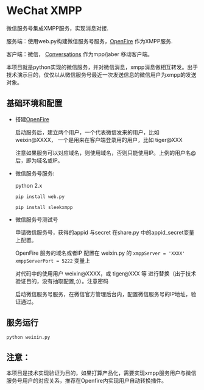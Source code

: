 # WeChat XMPP
    
   微信服务号集成XMPP服务，实现消息对接.
   
   服务端：使用web.py构建微信服务号服务，[OpenFire](http://www.igniterealtime.org/projects/openfire/) 作为XMPP服务.
   
   客户端：微信， [Conversations](https://github.com/siacs/Conversations) 作为mpp/jaber 移动客户端。
   
   本项目就是python实现的微信服务，并对微信消息，xmpp消息做相互转发。出于技术演示目的，仅仅以从微信服务号最近一次发送信息的微信用户为xmpp的发送对象。
   
   
## 基础环境和配置

- 搭建[OpenFire](http://www.igniterealtime.org/projects/openfire/)

    启动服务后，建立两个用户，一个代表微信发来的用户，比如weixin@XXXX， 一个是用来在客户端登录用的用户，比如 tiger@XXX
    
    注意如果服务可以对应域名，则使用域名，否则只能使用IP。上例的用户名@后，即为域名或IP。
    
- 微信服务号服务:

    python 2.x
    
    `pip install web.py`
    
    `pip install sleekxmpp`

- 微信服务号测试号

    申请微信服务号，获得的appid 与secret 在share.py 中的appid_secret变量上配置。
    
    OpenFire 服务的域名或者IP 配置在 weixin.py 的 `xmppServer = 'XXXX' xmppServerPort = 5222` 变量上
    
    对代码中的使用用户 weixin@XXXX，或  tiger@XXX 等 进行替换（出于技术验证目的，没有抽取配置,:)）。注意密码
    
    启动微信服务号服务，在微信官方管理后台内，配置微信服务号的IP地址，验证通过。
    
## 服务运行
   `python weixin.py`
    
    
## 注意：

   本项目是技术实现验证为目的，如果打算产品化，需要实现xmpp服务用户与微信服务号用户的对应关系，推荐在Openfire内实现用户自动转换插件。

